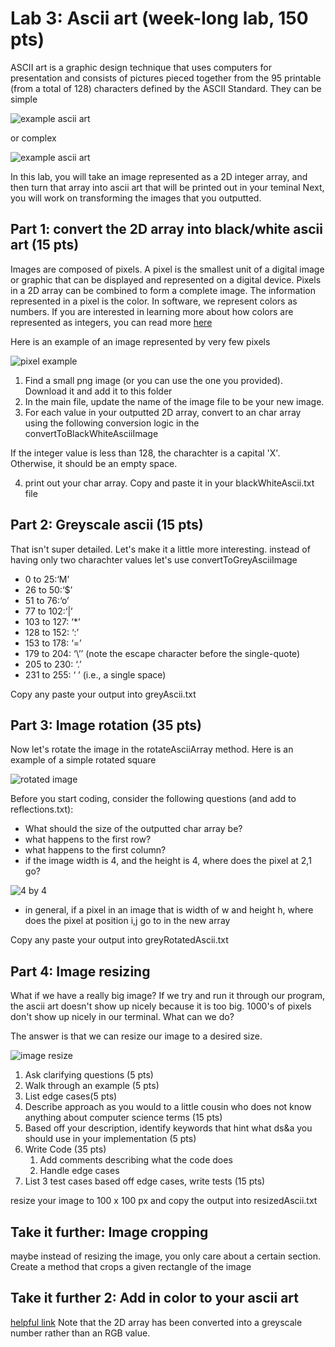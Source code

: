 # Lab 3: Ascii art (week-long lab, 150 pts)

ASCII art is a graphic design technique that uses computers for presentation and consists of pictures pieced together from the 95 printable 
(from a total of 128) characters defined by the ASCII Standard. 
They can be simple


![example ascii art](https://i.pinimg.com/236x/41/9a/b2/419ab2116c5c218a3fb6adaf3e8e8400--ascii-art-keyboard.jpg)


or complex


![example ascii art](https://pbs.twimg.com/media/CIdWGtFWwAAlBu5.png)

In this lab, you will take an image represented as a 2D integer array, and then turn that array into ascii art that will be printed out in your teminal
Next, you will work on transforming the images that you outputted.

## Part 1: convert the 2D array into black/white ascii art (15 pts)

Images are composed of pixels. A pixel is the smallest unit of a digital image or graphic that can be displayed and represented on a digital device.
Pixels in a 2D array can be combined to form a complete image. The information represented in a pixel is the color. In software, we represent colors as numbers.
If you are interested in learning more about how colors are represented as integers, you can read more [here](https://web.stanford.edu/class/cs101/image-1-introduction.html)

Here is an example of an image represented by very few pixels


![pixel example](https://encrypted-tbn0.gstatic.com/images?q=tbn:ANd9GcTw3wwImjNFJTbLnhgQbLi0M9F0oz9GgGa6Ag&usqp=CAU)

1. Find a small png image (or you can use the one you provided). Download it and add it to this folder
2. In the main file, update the name of the image file to be your new image. 
3. For each value in your outputted 2D array, convert to an char array using the following conversion logic in the convertToBlackWhiteAsciiImage
 
If the integer value is less than 128, the charachter is a capital 'X'. Otherwise, it should be an empty space. 


4. print out your char array. Copy and paste it in your blackWhiteAscii.txt file

## Part 2: Greyscale ascii (15 pts)
That isn't super detailed. Let's make it a little more interesting. instead of having only two charachter values let's use convertToGreyAsciiImage
* 0 to 25:‘M’
* 26 to 50:‘$’
* 51 to 76:‘o’
* 77 to 102:‘|’
* 103 to 127: ‘*’
* 128 to 152: ‘:’
* 153 to 178: ‘=’
* 179 to 204: ‘\’’ (note the escape character before the single-quote)
* 205 to 230: ‘.’
* 231 to 255: ‘ ’ (i.e., a single space)

Copy any paste your output into greyAscii.txt

## Part 3: Image rotation (35 pts)
Now let's rotate the image in the rotateAsciiArray method.
Here is an example of a simple rotated square


![rotated image](https://assets.leetcode.com/uploads/2020/08/28/mat1.jpg)


Before you start coding, consider the following questions (and add to reflections.txt):
* What should the size of the outputted char array be?
* what happens to the first row?
* what happens to the first column?
* if the image width is 4, and the height is 4, where does the pixel at 2,1 go? 


![4 by 4](http://theoryofprogramming.azurewebsites.net/wp-content/uploads/2017/12/rotate-1.jpg)


* in general, if a pixel in an image that is width of w and height h, where does the pixel at position i,j go to in the new array

Copy any paste your output into greyRotatedAscii.txt

## Part 4: Image resizing 
What if we have a really big image? If we try and run it through our program, 
the ascii art doesn't show up nicely because it is too big. 1000's of pixels don't show up nicely in our terminal. What can we do?

The answer is that we can resize our image to a desired size. 


![image resize](https://1mhowto.com/wp-content/uploads/2014/12/app-resizeme-512.png)


1. Ask clarifying questions (5 pts)
2. Walk through an example (5 pts)
3. List  edge cases(5 pts)
4. Describe approach as you would to a little cousin who does not know anything about computer science terms (15 pts)
5. Based off your description, identify keywords that hint what ds&a you should use in your implementation (5 pts)
6. Write Code (35 pts)
    1. Add comments describing what the code does 
    2. Handle edge cases
7. List 3 test cases based off edge cases, write tests  (15 pts)

resize your image to 100 x 100 px and copy the output into resizedAscii.txt

## Take it further: Image cropping
maybe instead of resizing the image, you only care about a certain section. Create a method that crops a given rectangle of the image

## Take it further 2: Add in color to your ascii art
[helpful link](https://stackoverflow.com/questions/5762491/how-to-print-color-in-console-using-system-out-println)
Note that the 2D array has been converted into a greyscale number rather than an RGB value. 
